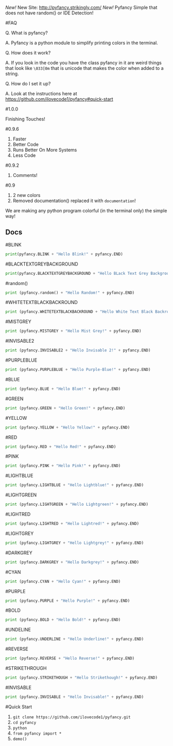 *New!* New Site: http://pyfancy.strikingly.com/
*New!* Pyfancy Simple that does not have random() or IDE Detection!

#FAQ

Q. What is pyfancy?

A. Pyfancy is a python module to simplify printing colors in the terminal.

Q. How does it work?

A. If you look in the code you have the class pyfancy in it are weird things that look like ```\033[0m``` that is unicode that makes the color when added to a string.

Q. How do I set it up?

A. Look at the instructions here at https://github.com/ilovecode1/pyfancy#quick-start

#1.0.0

Finishing Touches!

#0.9.6

1. Faster
2. Better Code
3. Runs Better On More Systems
4. Less Code

#0.9.2

1. Comments!

#0.9

1. 2 new colors
2. Removed documentation() replaced it with ```documentation```!

We are making any python program colorful (in the terminal only) the simple way!

## Docs

#BLINK

```python
print(pyfancy.BLINK + "Hello Blink!" + pyfancy.END)
```

#BLACKTEXTGREYBACKGROUND

```python
print(pyfancy.BLACKTEXTGREYBACKGROUND + "Hello BLack Text Grey Background!" + pyfancy.END)
```

#random()

```python
print (pyfancy.random() + "Hello Random!" + pyfancy.END)
```

#WHITETEXTBLACKBACKROUND

```python
print (pyfancy.WHITETEXTBLACKBACKROUND + "Hello White Text Black Backround!" + pyfancy.END)
```

#MISTGREY

```python
print (pyfancy.MISTGREY + "Hello Mist Grey!" + pyfancy.END)
```

#INVISABLE2

```python
print (pyfancy.INVISABLE2 + "Hello Invisable 2!" + pyfancy.END)
```

#PURPLEBLUE

```python
print (pyfancy.PURPLEBLUE + "Hello Purple-Blue!" + pyfancy.END)
```

#BLUE

```python
print (pyfancy.BLUE + "Hello Blue!" + pyfancy.END)
```

#GREEN

```python
print (pyfancy.GREEN + "Hello Green!" + pyfancy.END)
```

#YELLOW

```python
print (pyfancy.YELLOW + "Hello Yellow!" + pyfancy.END)
```

#RED

```python
print (pyfancy.RED + "Hello Red!" + pyfancy.END)
```

#PINK

```python
print (pyfancy.PINK + "Hello Pink!" + pyfancy.END)
```

#LIGHTBLUE

```python
print (pyfancy.LIGHTBLUE + "Hello Lightblue!" + pyfancy.END)
```

#LIGHTGREEN

```python
print (pyfancy.LIGHTGREEN + "Hello Lightgreen!" + pyfancy.END)
```

#LIGHTRED

```python
print (pyfancy.LIGHTRED + "Hello Lightred!" + pyfancy.END)
```

#LIGHTGREY

```python
print (pyfancy.LIGHTGREY + "Hello Lightgrey!" + pyfancy.END)
```

#DARKGREY

```python
print (pyfancy.DARKGREY + "Hello Darkgrey!" + pyfancy.END)
```

#CYAN

```python
print (pyfancy.CYAN + "Hello Cyan!" + pyfancy.END)
```

#PURPLE

```python
print (pyfancy.PURPLE + "Hello Purple!" + pyfancy.END)
```

#BOLD

```python
print (pyfancy.BOLD + "Hello Bold!" + pyfancy.END)
```

#UNDELINE

```python
print (pyfancy.UNDERLINE + "Hello Underline!" + pyfancy.END)
```

#REVERSE

```python
print (pyfancy.REVERSE + "Hello Reverse!" + pyfancy.END)
```

#STRIKETHROUGH

```python
print (pyfancy.STRIKETHOUGH + "Hello Strikethough!" + pyfancy.END)
```

#INVISABLE

```python
print (pyfancy.INVISABLE + "Hello Invisable!" + pyfancy.END)
```

#Quick Start

1. ```git clone https://github.com/ilovecode1/pyfancy.git```
2. ```cd pyfancy```
3. ```python```
4. ```from pyfancy import *```
5. ```demo()```
